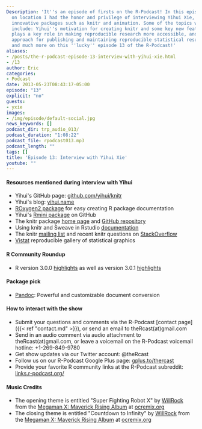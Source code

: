 ```yaml
---
Description: 'It''s an episode of firsts on the R-Podcast! In this episode recorded
  on location I had the honor and privilege of interviewing Yihui Xie, author of many
  innovative packages such as knitr and animation. Some of the topics we discussed
  include: Yihui''s motivation for creating knitr and some key new features, how markdown
  plays a key role in making reproducible research more accessible, and an innovative
  approach for publishing and maintaining reproducible statistical results online,
  and much more on this ''lucky'' episode 13 of the R-Podcast!'
aliases:
- /posts/the-r-podcast-episode-13-interview-with-yihui-xie.html
- /13
author: Eric
categories:
- Podcast
date: 2013-05-23T08:43:17-05:00
episode: "13"
explicit: "no"
guests:
- yxie
images:
- /img/episode/default-social.jpg
news_keywords: []
podcast_dir: trp_audio_013/
podcast_duration: "1:08:22"
podcast_file: rpodcast013.mp3
podcast_length: ""
tags: []
title: 'Episode 13: Interview with Yihui Xie'
youtube: ""
---
```


#### Resources mentioned during interview with Yihui

-   Yihui's GitHub page: [github.com/yihui/knitr](https://github.com/yihui)
-   Yihui's blog: [yihui.name](http://yihui.name/en)
-   [ROxygen2 package](http://cran.r-project.org/web/packages/roxygen2/index.html) for easy creating R package documentation
-   Yihui's [Rmini package](https://github.com/yihui/rmini) on GitHub
-   The knitr package [home page](http://yihui.name/knitr/) and [GitHub repository](https://github.com/yihui/knitr)
-   Using knitr and Sweave in Rstudio [documentation](http://www.rstudio.com/ide/docs/authoring/overview)
-   The knitr [mailing list](https://groups.google.com/forum/#!forum/knitr) and recent knitr questions on [StackOverflow](http://stackoverflow.com/questions/tagged/knitr)
-   [Vistat](http://vis.supstat.com/) reproducible gallery of statistical graphics

#### R Community Roundup

-   R version 3.0.0 [highlights](http://blog.revolutionanalytics.com/2013/04/r-version-3-released.html) as well as version 3.0.1 [highlights](http://blog.revolutionanalytics.com/2013/05/r-301-released.html)

#### Package pick

-   [Pandoc](http://johnmacfarlane.net/pandoc/): Powerful and customizable document conversion

#### How to interact with the show

-   Submit your questions and comments via the R-Podcast [contact page]({{< ref "contact.md" >}}), or send an email to theRcast(at)gmail.com
-   Send in an audio comment via audio attachment to theRcast(at)gmail.com, or leave a voicemail on the R-Podcast voicemail hotline: +1-269-849-9780
-   Get show updates via our Twitter account: @theRcast
-   Follow us on our R-Podcast Google Plus page: [gplus.to/thercast](http://gplus.to/thercast)
-   Provide your favorite R community links at the R-Podcast subreddit: [links.r-podcast.org/](http://links.r-podcast.org/)

#### Music Credits

-   The opening theme is entitled "Super Fighting Robot X" by [WillRock](http://ocremix.org/artist/5043/willrock) from the [Megaman X: Maverick Rising Album](http://maverick.ocremix.org/) at [ocremix.org](http://www.ocremix.org)
-   The closing theme is entitled "Countdown to Infinity" by [WillRock](http://ocremix.org/artist/5043/willrock) from the [Megaman X: Maverick Rising Album](http://maverick.ocremix.org/) at [ocremix.org](http://www.ocremix.org)

